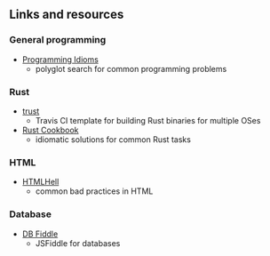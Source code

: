 ## Links and resources

### General programming

- [Programming Idioms](https://www.programming-idioms.org/)
    * polyglot search for common programming problems

### Rust

- [trust](https://github.com/japaric/trust)
    * Travis CI template for building Rust binaries for multiple OSes
- [Rust Cookbook](https://rust-lang-nursery.github.io/rust-cookbook/)
    * idiomatic solutions for common Rust tasks

### HTML

- [HTMLHell](https://htmlhell.com/)
    * common bad practices in HTML

### Database

- [DB Fiddle](https://www.db-fiddle.com/f/2hU2nuUrSiujYtn9eBtuXV/0)
    * JSFiddle for databases

